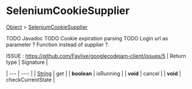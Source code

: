 
# SeleniumCookieSupplier

[Object]() > [SeleniumCookieSupplier](nullfr/faylixe/googlecodejam/client/executor/SeleniumCookieSupplier.md)


TODO Javadoc
 TODO Cookie expiration parsing
 TODO Login url as parameter ? Function instead of supplier ?.
 
 ISSUE : https://github.com/Faylixe/googlecodejam-client/issues/5
| Return type | Signature |

| --- | ---: |
| [String]() | get |
| **boolean** | isRunning |
| **void** | cancel |
| **void** | checkCurrentState |
